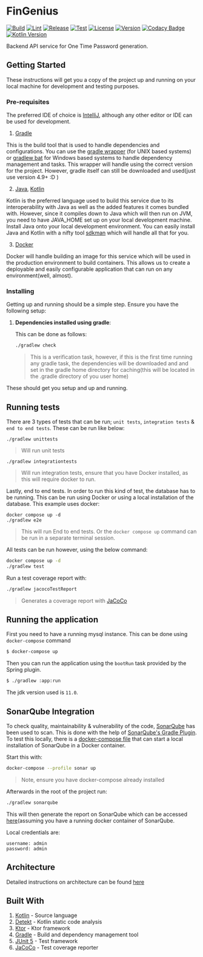# FinGenius

[![Build](https://github.com/SanctumLabs/otp-jenerata/actions/workflows/build.yml/badge.svg)](https://github.com/SanctumLabs/otp-jenerata/actions/workflows/build.yml)
[![Lint](https://github.com/SanctumLabs/otp-jenerata/actions/workflows/lint.yml/badge.svg)](https://github.com/SanctumLabs/otp-jenerata/actions/workflows/lint.yml)
[![Release](https://github.com/SanctumLabs/otp-jenerata/actions/workflows/release.yml/badge.svg)](https://github.com/SanctumLabs/otp-jenerata/actions/workflows/release.yml)
[![Test](https://github.com/SanctumLabs/otp-jenerata/actions/workflows/test.yml/badge.svg)](https://github.com/SanctumLabs/otp-jenerata/actions/workflows/test.yml)
[![License](https://img.shields.io/github/license/sanctumlabs/otp-jenerata)](https://github.com/sanctumlabs/otp-jenerata/blob/main/.github/LICENSE)
[![Version](https://img.shields.io/github/v/release/sanctumlabs/otp-jenereta?color=%235351FB&label=version)](https://github.com/sanctumlabs/otp-jenerata/releases)
[![Codacy Badge](https://app.codacy.com/project/badge/Grade/084c8c187fb3410bbf8987e3e99e5922)](https://app.codacy.com/gh/SanctumLabs/otp-jenerata/dashboard?utm_source=gh&utm_medium=referral&utm_content=&utm_campaign=Badge_grade)
[![Kotlin Version](https://img.shields.io/badge/Kotlin-1.8.21-blue.svg)](https://kotlinlang.org)

Backend API service for One Time Password generation.

## Getting Started

These instructions will get you a copy of the project up and running on your local machine for development and testing
purposes.

### Pre-requisites

The preferred IDE of choice is [IntelliJ](https://www.jetbrains.com/idea/), although any other editor or IDE can be used
for development.

1. [Gradle](https://gradle.org/)

This is the build tool that is used to handle dependencies and configurations. You can use
the [gradle wrapper](./gradlew) (for UNIX based systems) or [gradlew bat](./gradlew.bat)
for Windows based systems to handle dependency management and tasks. This wrapper will handle using the correct version
for the project. However, gradle itself can still be downloaded and used(just use version 4.9+ :D )

2. [Java](https://www.oracle.com/java/), [Kotlin](https://kotlinlang.org)

Kotlin is the preferred language used to build this service due to its interoperability with Java as well as the added
features
it comes bundled with. However, since it compiles down to Java which will then run on JVM, you need to have JAVA_HOME
set up on
your local development machine. Install Java onto your local development environment. You can easily install Java and
Kotlin
with a nifty tool [sdkman](https://sdkman.io/) which will handle all that for you.

3. [Docker](https://www.docker.com/)

Docker will handle building an image for this service which will be used in the production environment to build
containers. This allows
us to create a deployable and easily configurable application that can run on any environment(well, almost).

### Installing

Getting up and running should be a simple step. Ensure you have the following setup:

1. __Dependencies installed using gradle__:

   This can be done as follows:

    ```bash
    ./gradlew check
    ```

   > This is a verification task, however, if this is the first time running any gradle task, the dependencies will be
   downloaded and
   > and set in the gradle home directory for caching(this will be located in the .gradle directory of you user home)

These should get you setup and up and running.

## Running tests

There are 3 types of tests that can be run; `unit tests`, `integration tests` & `end to end tests`. These can be run
like below:

```shell
./gradlew unittests
```

> Will run unit tests

```shell
./gradlew integrationtests
```

> Will run integration tests, ensure that you have Docker installed, as this will require docker to run.


Lastly, end to end tests. In order to run this kind of test, the database has to be running. This can be run using
Docker or using a local installation of the database. This example uses docker:

```shell
docker compose up -d
./gradlew e2e
```

> This will run End to end tests. Or the `docker compose up` command can be run in a separate terminal session.

All tests can be run however, using the below command:

```bash
docker compose up -d
./gradlew test
```

Run a test coverage report with:

```bash
./gradlew jacocoTestReport
```

> Generates a coverage report with [JaCoCo](http://www.eclemma.org/jacoco/)

## Running the application

First you need to have a running mysql instance. This can be done using `docker-compose` command

```bash
$ docker-compose up
```

Then you can run the application using the `bootRun` task provided by the Spring plugin.

```bash
$ ./gradlew :app:run
```

The jdk version used is `11.0`.

## SonarQube Integration

To check quality, maintainability & vulnerability of the code, [SonarQube](https://docs.sonarqube.org/latest/) has been
used to scan. This is done with the help
of [SonarQube's Gradle Plugin](https://docs.sonarqube.org/latest/analysis/scan/sonarscanner-for-gradle/).
To test this locally, there is a [docker-compose file](./docker-compose.yml) that can start a local installation
of SonarQube in a Docker container.

Start this with:

```bash
docker-compose --profile sonar up
```

> Note, ensure you have docker-compose already installed

Afterwards in the root of the project run:

```bash
./gradlew sonarqube
```

This will then generate the report on SonarQube which can be accessed [here](http://localhost:9000/)(assuming you have a
running docker container of SonarQube.

Local credentials are:

```
username: admin
password: admin
```

## Architecture

Detailed instructions on architecture can be found [here](./docs/Architecture.md)

## Built With

1. [Kotlin](https://kotlinlang.org) - Source language
2. [Detekt](https://ktlint.github.io/) - Kotlin static code analysis
3. [Ktor](https://ktor.io/) - Ktor framework
4. [Gradle](https://gradle.org) - Build and dependency management tool
5. [JUnit 5](https://junit.org/junit5/) - Test framework
6. [JaCoCo](http://www.eclemma.org/jacoco/) - Test coverage reporter
